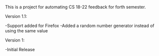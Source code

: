 This is a project for automating CS 18-22 feedback for forth semester.

Version 1.1:

-Support added for Firefox
-Added a random number generator instead of using the same value

Version 1:

-Initial Release
